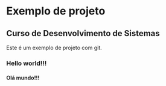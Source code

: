 # Exemplo de projeto

## Curso de Desenvolvimento de Sistemas

Este é um exemplo de projeto com git.

### Hello world!!!
#### Olá mundo!!!

